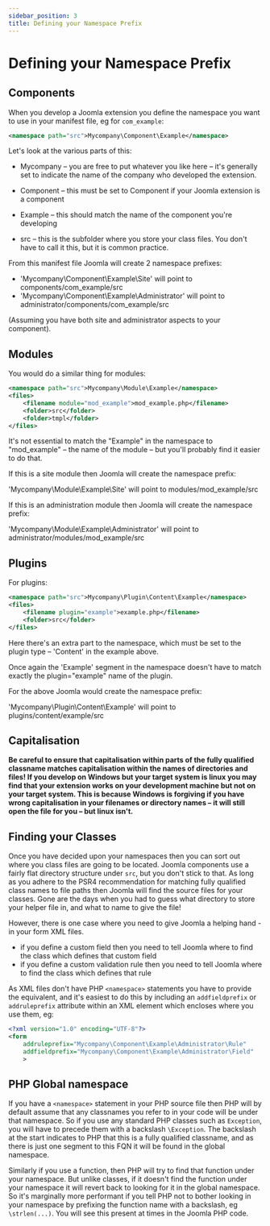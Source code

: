 ```yaml
---
sidebar_position: 3
title: Defining your Namespace Prefix
---
```

# Defining your Namespace Prefix
## Components
When you develop a Joomla extension you define the namespace you want to use in your manifest file, eg for `com_example`:
```xml
<namespace path="src">Mycompany\Component\Example</namespace>
```
Let's look at the various parts of this:

- Mycompany – you are free to put whatever you like here – it's generally set to indicate the name of the company who developed the extension.

- Component – this must be set to Component if your Joomla extension is a component

- Example – this should match the name of the component you're developing

- src – this is the subfolder where you store your class files. You don't have to call it this, but it is common practice.

From this manifest file Joomla will create 2 namespace prefixes:

- 'Mycompany\Component\Example\Site\' will point to components/com_example/src
- 'Mycompany\Component\Example\Administrator\' will point to administrator/components/com_example/src

(Assuming you have both site and administrator aspects to your component).
## Modules
You would do a similar thing for modules:
```xml
<namespace path="src">Mycompany\Module\Example</namespace>
<files>
	<filename module="mod_example">mod_example.php</filename>
	<folder>src</folder>
	<folder>tmpl</folder>
</files>
```
It's not essential to match the "Example" in the namespace to "mod_example" – the name of the module – but you'll probably find it easier to do that. 

If this is a site module then Joomla will create the namespace prefix:

'Mycompany\Module\Example\Site\' will point to modules/mod_example/src

If this is an administration module then Joomla will create the namespace prefix:

'Mycompany\Module\Example\Administrator\' will point to administrator/modules/mod_example/src
## Plugins
For plugins:
```xml
<namespace path="src">Mycompany\Plugin\Content\Example</namespace>
<files>
	<filename plugin="example">example.php</filename>
	<folder>src</folder>
</files>
```
Here there's an extra part to the namespace, which must be set to the plugin type – 'Content' in the example above. 

Once again the 'Example' segment in the namespace doesn't have to match exactly the plugin="example" name of the plugin.

For the above Joomla would create the namespace prefix:

'Mycompany\Plugin\Content\Example\' will point to plugins/content/example/src

## Capitalisation 
**Be careful to ensure that capitalisation within parts of the fully qualified classname matches capitalisation within the names of directories and files! If you develop on Windows but your target system is linux you may find that your extension works on your development machine but not on your target system. This is because Windows is forgiving if you have wrong capitalisation in your filenames or directory names – it will still open the file for you – but linux isn't.**

## Finding your Classes
Once you have decided upon your namespaces then you can sort out where you class files are going to be located. Joomla components use a fairly flat directory structure under `src`, but you don't stick to that. As long as you adhere to the PSR4 recommendation for matching fully qualified class names to file paths then Joomla will find the source files for your classes. Gone are the days when you had to guess what directory to store your helper file in, and what to name to give the file! 

However, there is one case where you need to give Joomla a helping hand - in your form XML files.
- if you define a custom field then you need to tell Joomla where to find the class which defines that custom field
- if you define a custom validation rule then you need to tell Joomla where to find the class which defines that rule

As XML files don't have PHP `<namespace>` statements you have to provide the equivalent, and it's easiest to do this by including an `addfieldprefix` or `addruleprefix` attribute within an XML element which encloses where you use them, eg:
```xml
<?xml version="1.0" encoding="UTF-8"?>
<form
    addruleprefix="Mycompany\Component\Example\Administrator\Rule"
    addfieldprefix="Mycompany\Component\Example\Administrator\Field"
    >
```

## PHP Global namespace
If you have a `<namespace>` statement in your PHP source file then PHP will by default assume that any classnames you refer to in your code will be under that namespace. So if you use any standard PHP classes such as `Exception`, you will have to precede them with a backslash `\Exception`. The backslash at the start indicates to PHP that this is a fully qualified classname, and as there is just one segment to this FQN it will be found in the global namespace.

Similarly if you use a function, then PHP will try to find that function under your namespace. But unlike classes, if it doesn't find the function under your namespace it will revert back to looking for it in the global namespace. So it's marginally more performant if you tell PHP not to bother looking in your namespace by prefixing the function name with a backslash, eg `\strlen(...)`. You will see this present at times in the Joomla PHP code.